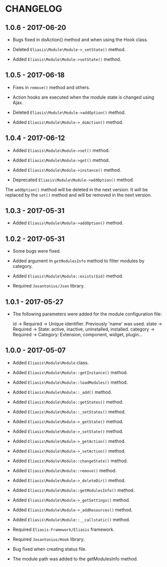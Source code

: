 # CHANGELOG

## 1.0.6 - 2017-06-20

* Bugs fixed in doAction() method and when using the Hook class.

* Deleted `Eliasis\Module\Module->_setState()` method.

* Added `Eliasis\Module\Module->setState()` method.

## 1.0.5 - 2017-06-18

* Fixes in `remove()` method and others.

* Action hooks are executed when the module state is changed using Ajax.

* Deleted `Eliasis\Module\Module->addOption()` method.

* Added `Eliasis\Module\Module->_doAction()` method.

## 1.0.4 - 2017-06-12

* Added `Eliasis\Module\Module->set()` method.
* Added `Eliasis\Module\Module->get()` method.
* Added `Eliasis\Module\Module->instance()` method.

* Deprecated `Eliasis\Module\Module->addOption()` method.

The `addOption()` method will be deleted in the next version. It will be replaced by the `set()` method and will be removed in the next version.

## 1.0.3 - 2017-05-31

* Added `Eliasis\Module\Module->addOption()` method.

## 1.0.2 - 2017-05-31

* Some bugs were fixed.

* Added argument in `getModulesInfo` method to filter modules by category.

* Added `Eliasis\Module\Module::exists($id)` method.

* Required `Josantonius/Json` library.

## 1.0.1 - 2017-05-27

* The following parameters were added for the module configuration file:

	id       → Required → Unique identifier. Previously 'name' was used.
	state    → Required → State: active, inactive, uninstalled, installed.
	category → Required → Category: Extension, component, widget, plugin...

## 1.0.0 - 2017-05-07

* Added `Eliasis\Module\Module` class.
* Added `Eliasis\Module\Module::getInstance()` method.
* Added `Eliasis\Module\Module::loadModules()` method.
* Added `Eliasis\Module\Module::_add()` method.
* Added `Eliasis\Module\Module::getStates()` method.
* Added `Eliasis\Module\Module::_setStates()` method.
* Added `Eliasis\Module\Module->_getState()` method.
* Added `Eliasis\Module\Module->_setState()` method.
* Added `Eliasis\Module\Module->_getAction()` method.
* Added `Eliasis\Module\Module->_setAction()` method.
* Added `Eliasis\Module\Module::changeState()` method.
* Added `Eliasis\Module\Module::remove()` method.
* Added `Eliasis\Module\Module->_deleteDir()` method.
* Added `Eliasis\Module\Module::getModulesInfo()` method.
* Added `Eliasis\Module\Module->_getSettings()` method.
* Added `Eliasis\Module\Module->_addResources()` method.
* Added `Eliasis\Module\Module::__callstatic()` method.

* Required `Eliasis-Framework/Eliasis` framework.
* Required `Josantonius/Hook` library.

* Bug fixed when creating status file.

* The module path was added to the getModulesInfo method.